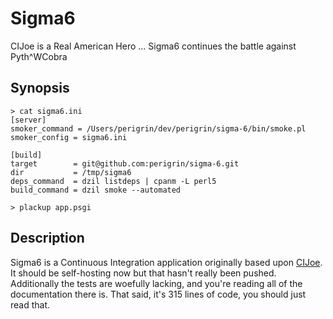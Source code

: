 # Sigma6

CIJoe is a Real American Hero ... Sigma6 continues the battle against Pyth^WCobra

## Synopsis

    > cat sigma6.ini
    [server]
    smoker_command = /Users/perigrin/dev/perigrin/sigma-6/bin/smoke.pl
    smoker_config = sigma6.ini

    [build]
    target        = git@github.com:perigrin/sigma-6.git
    dir           = /tmp/sigma6
    deps_command  = dzil listdeps | cpanm -L perl5 
    build_command = dzil smoke --automated
        
    > plackup app.psgi

## Description

Sigma6 is a Continuous Integration application originally based upon
[CIJoe][1]. It should be self-hosting now but that hasn't really been pushed.
Additionally the tests are woefully lacking, and you're reading all of the
documentation there is. That said, it's 315 lines of code, you should
just read that.

[1]: https://github.com/defunkt/cijoe
